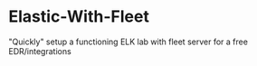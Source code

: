 # Elastic-With-Fleet
"Quickly" setup a functioning ELK lab with fleet server for a free EDR/integrations
